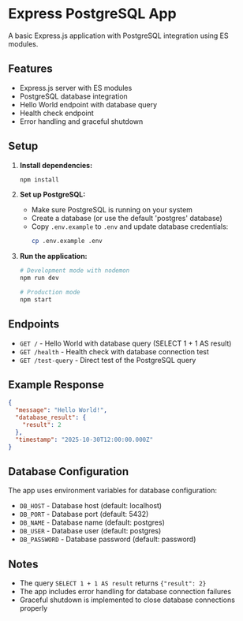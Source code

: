 # Express PostgreSQL App

A basic Express.js application with PostgreSQL integration using ES modules.

## Features

- Express.js server with ES modules
- PostgreSQL database integration
- Hello World endpoint with database query
- Health check endpoint
- Error handling and graceful shutdown

## Setup

1. **Install dependencies:**
   ```bash
   npm install
   ```

2. **Set up PostgreSQL:**
   - Make sure PostgreSQL is running on your system
   - Create a database (or use the default 'postgres' database)
   - Copy `.env.example` to `.env` and update database credentials:
     ```bash
     cp .env.example .env
     ```

3. **Run the application:**
   ```bash
   # Development mode with nodemon
   npm run dev
   
   # Production mode
   npm start
   ```

## Endpoints

- `GET /` - Hello World with database query (SELECT 1 + 1 AS result)
- `GET /health` - Health check with database connection test
- `GET /test-query` - Direct test of the PostgreSQL query

## Example Response

```json
{
  "message": "Hello World!",
  "database_result": {
    "result": 2
  },
  "timestamp": "2025-10-30T12:00:00.000Z"
}
```

## Database Configuration

The app uses environment variables for database configuration:

- `DB_HOST` - Database host (default: localhost)
- `DB_PORT` - Database port (default: 5432)
- `DB_NAME` - Database name (default: postgres)
- `DB_USER` - Database user (default: postgres)
- `DB_PASSWORD` - Database password (default: password)

## Notes

- The query `SELECT 1 + 1 AS result` returns `{"result": 2}`
- The app includes error handling for database connection failures
- Graceful shutdown is implemented to close database connections properly